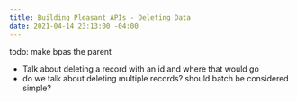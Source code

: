 ```yaml
---
title: Building Pleasant APIs - Deleting Data
date: 2021-04-14 23:13:00 -04:00
---
```


todo: make bpas the parent

- Talk about deleting a record with an id and where that would go
- do we talk about deleting multiple records? should batch be considered simple?